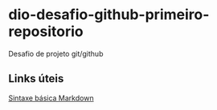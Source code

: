 # dio-desafio-github-primeiro-repositorio
Desafio de projeto git/github

## Links úteis
[Sintaxe básica Markdown](https://www.markdownguide.org/basic-syntax/)

